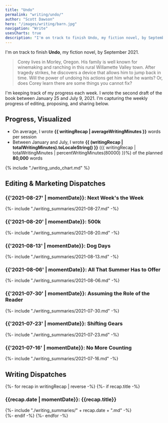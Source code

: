 ```yaml
---
title: "Undo"
permalink: "writing/undo/"
author: "Scott Dawson"
hero: "/images/writing/barn.jpg"
navigation: "Write"
usesCharts: true
description: "I'm on track to finish Undo, my fiction novel, by September 2021. I'm keeping track of my progress each week, since they've seemed to fly by since I started writing the second draft of the book on January 25, 2021."
---
```


I'm on track to finish **Undo**, my fiction novel, by September 2021.

> Corey lives in Morley, Oregon. His family is well known for winemaking and ranching in this rural Willamette Valley town. After tragedy strikes, he discovers a device that allows him to jump back in time. Will the power of undoing his actions get him what he wants? Or, does Corey learn there are some things you cannot fix?

I'm keeping track of my progress each week. I wrote the second draft of the book between January 25 and July 9, 2021. I'm capturing the weekly progress of editing, proposing, and sharing below.

<h2>Progress, Visualized</h2>

- On average, I wrote **{{ writingRecap | averageWritingMinutes }}** words per session
- Between January and July, I wrote **{{ (writingRecap | totalWritingMinutes).toLocaleString() }}** ({{ writingRecap | totalWritingMinutes | percentWritingMinutes(80000) }}%) of the planned **80,000** words

{% include "./writing_undo_chart.md" %}

<h2>Editing & Marketing Dispatches</h2>

<h3>{{'2021-08-27' | momentDate}}: Next Week's the Week</h3>
<div class="writing_recap">{%- include "./writing_summaries/2021-08-27.md" -%}</div>

<h3>{{'2021-08-20' | momentDate}}: 500k</h3>
<div class="writing_recap">{%- include "./writing_summaries/2021-08-20.md" -%}</div>

<h3>{{'2021-08-13' | momentDate}}: Dog Days</h3>
<div class="writing_recap">{%- include "./writing_summaries/2021-08-13.md" -%}</div>

<h3>{{'2021-08-06' | momentDate}}: All That Summer Has to Offer</h3>
<div class="writing_recap">{%- include "./writing_summaries/2021-08-06.md" -%}</div>

<h3>{{'2021-07-30' | momentDate}}: Assuming the Role of the Reader</h3>
<div class="writing_recap">{%- include "./writing_summaries/2021-07-30.md" -%}</div>

<h3>{{'2021-07-23' | momentDate}}: Shifting Gears</h3>
<div class="writing_recap">{%- include "./writing_summaries/2021-07-23.md" -%}</div>

<h3>{{'2021-07-16' | momentDate}}: No More Counting</h3>
<div class="writing_recap">{%- include "./writing_summaries/2021-07-16.md" -%}</div>

<h2>Writing Dispatches</h2>

{%- for recap in writingRecap | reverse -%}
{%- if recap.title -%}

<h3>{{recap.date | momentDate}}: {{recap.title}}</h3><div class="writing_recap">{%- include "./writing_summaries/" + recap.date + ".md" -%}</div>
{%- endif -%}
{%- endfor -%}
